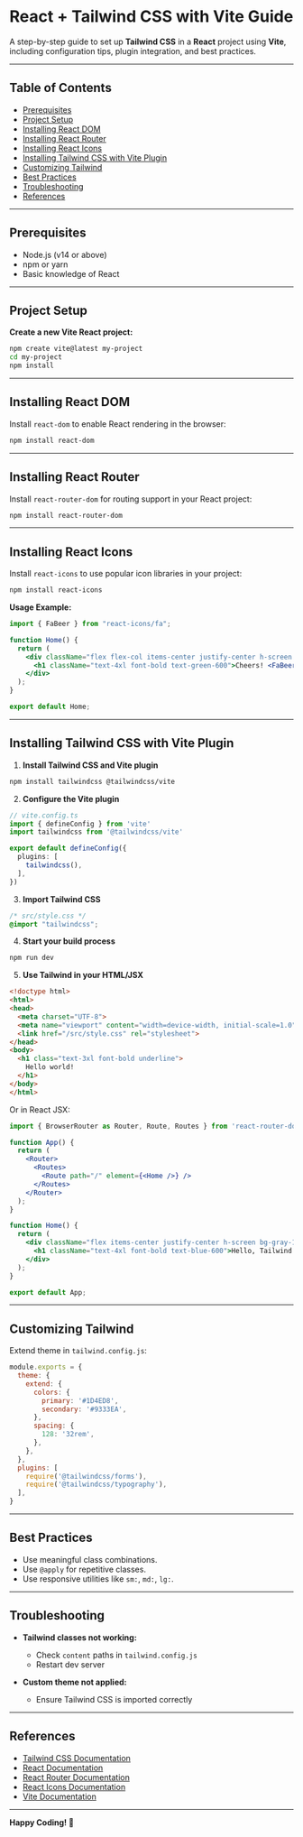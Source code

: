 # React + Tailwind CSS with Vite Guide

A step-by-step guide to set up **Tailwind CSS** in a **React** project using **Vite**, including configuration tips, plugin integration, and best practices.

---

## Table of Contents

* [Prerequisites](#prerequisites)
* [Project Setup](#project-setup)
* [Installing React DOM](#installing-react-dom)
* [Installing React Router](#installing-react-router)
* [Installing React Icons](#installing-react-icons)
* [Installing Tailwind CSS with Vite Plugin](#installing-tailwind-css-with-vite-plugin)
* [Customizing Tailwind](#customizing-tailwind)
* [Best Practices](#best-practices)
* [Troubleshooting](#troubleshooting)
* [References](#references)

---

## Prerequisites

* Node.js (v14 or above)
* npm or yarn
* Basic knowledge of React

---

## Project Setup

**Create a new Vite React project:**

```bash
npm create vite@latest my-project
cd my-project
npm install
```

---

## Installing React DOM

Install `react-dom` to enable React rendering in the browser:

```bash
npm install react-dom
```

---

## Installing React Router

Install `react-router-dom` for routing support in your React project:

```bash
npm install react-router-dom
```

---

## Installing React Icons

Install `react-icons` to use popular icon libraries in your project:

```bash
npm install react-icons
```

**Usage Example:**

```jsx
import { FaBeer } from "react-icons/fa";

function Home() {
  return (
    <div className="flex flex-col items-center justify-center h-screen bg-gray-100">
      <h1 className="text-4xl font-bold text-green-600">Cheers! <FaBeer className="inline ml-2 text-yellow-500" /></h1>
    </div>
  );
}

export default Home;
```

---

## Installing Tailwind CSS with Vite Plugin

1. **Install Tailwind CSS and Vite plugin**

```bash
npm install tailwindcss @tailwindcss/vite
```

2. **Configure the Vite plugin**

```typescript
// vite.config.ts
import { defineConfig } from 'vite'
import tailwindcss from '@tailwindcss/vite'

export default defineConfig({
  plugins: [
    tailwindcss(),
  ],
})
```

3. **Import Tailwind CSS**

```css
/* src/style.css */
@import "tailwindcss";
```

4. **Start your build process**

```bash
npm run dev
```

5. **Use Tailwind in your HTML/JSX**

```html
<!doctype html>
<html>
<head>
  <meta charset="UTF-8">
  <meta name="viewport" content="width=device-width, initial-scale=1.0">
  <link href="/src/style.css" rel="stylesheet">
</head>
<body>
  <h1 class="text-3xl font-bold underline">
    Hello world!
  </h1>
</body>
</html>
```

Or in React JSX:

```jsx
import { BrowserRouter as Router, Route, Routes } from 'react-router-dom';

function App() {
  return (
    <Router>
      <Routes>
        <Route path="/" element={<Home />} />
      </Routes>
    </Router>
  );
}

function Home() {
  return (
    <div className="flex items-center justify-center h-screen bg-gray-100">
      <h1 className="text-4xl font-bold text-blue-600">Hello, Tailwind!</h1>
    </div>
  );
}

export default App;
```

---

## Customizing Tailwind

Extend theme in `tailwind.config.js`:

```javascript
module.exports = {
  theme: {
    extend: {
      colors: {
        primary: '#1D4ED8',
        secondary: '#9333EA',
      },
      spacing: {
        128: '32rem',
      },
    },
  },
  plugins: [
    require('@tailwindcss/forms'),
    require('@tailwindcss/typography'),
  ],
}
```

---

## Best Practices

* Use meaningful class combinations.
* Use `@apply` for repetitive classes.
* Use responsive utilities like `sm:`, `md:`, `lg:`.

---

## Troubleshooting

* **Tailwind classes not working:**

  * Check `content` paths in `tailwind.config.js`
  * Restart dev server

* **Custom theme not applied:**

  * Ensure Tailwind CSS is imported correctly

---

## References

* [Tailwind CSS Documentation](https://tailwindcss.com/docs)
* [React Documentation](https://reactjs.org/docs/getting-started.html)
* [React Router Documentation](https://reactrouter.com/)
* [React Icons Documentation](https://react-icons.github.io/react-icons/)
* [Vite Documentation](https://vitejs.dev/guide/)

---

**Happy Coding! 🚀**
